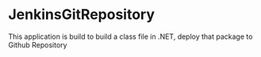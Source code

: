 # JenkinsGitRepository
This application is build to build a class file in .NET, deploy that package to Github Repository
